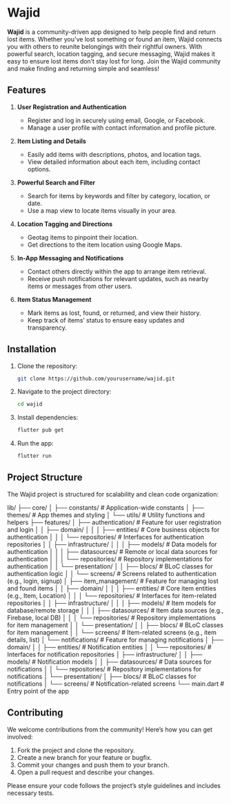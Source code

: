 # Wajid

**Wajid** is a community-driven app designed to help people find and return lost items. Whether you've lost something or found an item, Wajid connects you with others to reunite belongings with their rightful owners. With powerful search, location tagging, and secure messaging, Wajid makes it easy to ensure lost items don’t stay lost for long. Join the Wajid community and make finding and returning simple and seamless!

## Features

1. **User Registration and Authentication**
   - Register and log in securely using email, Google, or Facebook.
   - Manage a user profile with contact information and profile picture.

2. **Item Listing and Details**
   - Easily add items with descriptions, photos, and location tags.
   - View detailed information about each item, including contact options.

3. **Powerful Search and Filter**
   - Search for items by keywords and filter by category, location, or date.
   - Use a map view to locate items visually in your area.

4. **Location Tagging and Directions**
   - Geotag items to pinpoint their location.
   - Get directions to the item location using Google Maps.

5. **In-App Messaging and Notifications**
   - Contact others directly within the app to arrange item retrieval.
   - Receive push notifications for relevant updates, such as nearby items or messages from other users.

6. **Item Status Management**
   - Mark items as lost, found, or returned, and view their history.
   - Keep track of items’ status to ensure easy updates and transparency.

## Installation

1. Clone the repository:
   ```bash
   git clone https://github.com/yourusername/wajid.git
   ```
2. Navigate to the project directory:
   ```bash
   cd wajid
   ```
3. Install dependencies:
   ```bash
   flutter pub get
   ```
4. Run the app:
   ```bash
   flutter run
   ```

## Project Structure

The Wajid project is structured for scalability and clean code organization:

lib/
├── core/
│   ├── constants/            # Application-wide constants
│   ├── themes/               # App themes and styling
│   └── utils/                # Utility functions and helpers
├── features/
│   ├── authentication/       # Feature for user registration and login
│   │   ├── domain/
│   │   │   ├── entities/     # Core business objects for authentication
│   │   │   └── repositories/ # Interfaces for authentication repositories
│   │   ├── infrastructure/
│   │   │   ├── models/       # Data models for authentication
│   │   │   ├── datasources/  # Remote or local data sources for authentication
│   │   │   └── repositories/ # Repository implementations for authentication
│   │   └── presentation/
│   │       ├── blocs/        # BLoC classes for authentication logic
│   │       └── screens/      # Screens related to authentication (e.g., login, signup)
│   ├── item_management/      # Feature for managing lost and found items
│   │   ├── domain/
│   │   │   ├── entities/     # Core item entities (e.g., Item, Location)
│   │   │   └── repositories/ # Interfaces for item-related repositories
│   │   ├── infrastructure/
│   │   │   ├── models/       # Item models for database/remote storage
│   │   │   ├── datasources/  # Item data sources (e.g., Firebase, local DB)
│   │   │   └── repositories/ # Repository implementations for item management
│   │   └── presentation/
│   │       ├── blocs/        # BLoC classes for item management
│   │       └── screens/      # Item-related screens (e.g., item details, list)
│   └── notifications/        # Feature for managing notifications
│       ├── domain/
│       │   ├── entities/     # Notification entities
│       │   └── repositories/ # Interfaces for notification repositories
│       ├── infrastructure/
│       │   ├── models/       # Notification models
│       │   ├── datasources/  # Data sources for notifications
│       │   └── repositories/ # Repository implementations for notifications
│       └── presentation/
│           ├── blocs/        # BLoC classes for notifications
│           └── screens/      # Notification-related screens
└── main.dart                 # Entry point of the app


## Contributing

We welcome contributions from the community! Here’s how you can get involved:

1. Fork the project and clone the repository.
2. Create a new branch for your feature or bugfix.
3. Commit your changes and push them to your branch.
4. Open a pull request and describe your changes.

Please ensure your code follows the project’s style guidelines and includes necessary tests.